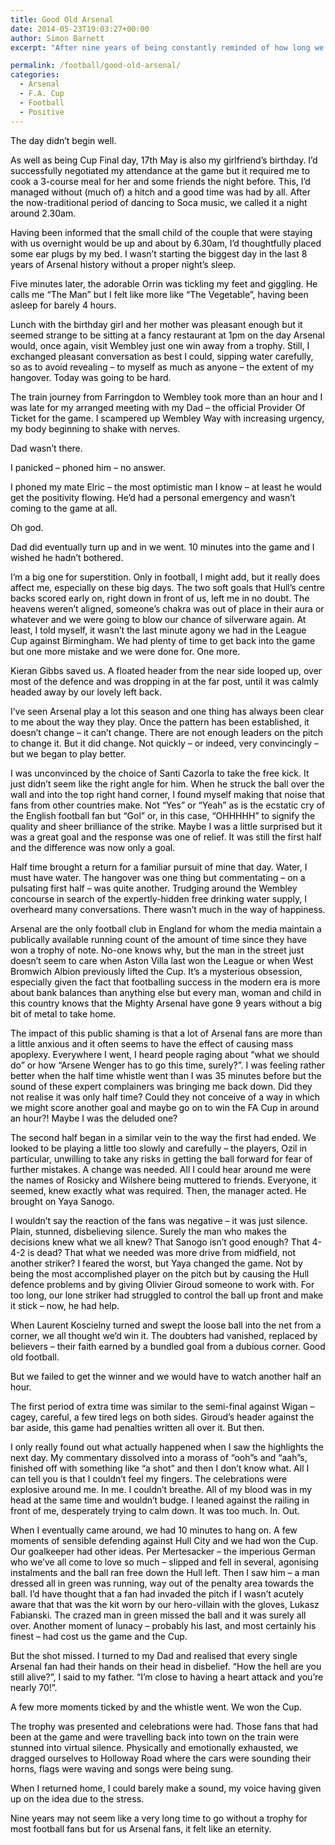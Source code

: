 ```yaml
---
title: Good Old Arsenal
date: 2014-05-23T19:03:27+00:00
author: Simon Barnett
excerpt: "After nine years of being constantly reminded of how long we've gone without a trophy, Saturday was a blessed relief."

permalink: /football/good-old-arsenal/
categories:
  - Arsenal
  - F.A. Cup
  - Football
  - Positive
---
```

<p style="color: #000000;">
  The day didn&#8217;t begin well.
</p>

<p style="color: #000000;">
  As well as being Cup Final day, 17th May is also my girlfriend&#8217;s birthday. I&#8217;d successfully negotiated my attendance at the game but it required me to cook a 3-course meal for her and some friends the night before. This, I&#8217;d managed without (much of) a hitch and a good time was had by all. After the now-traditional period of dancing to Soca music, we called it a night around 2.30am.
</p>

<p style="color: #000000;">
  Having been informed that the small child of the couple that were staying with us overnight would be up and about by 6.30am, I&#8217;d thoughtfully placed some ear plugs by my bed. I wasn&#8217;t starting the biggest day in the last 8 years of Arsenal history without a proper night&#8217;s sleep.
</p>

<p style="color: #000000;">
  Five minutes later, the adorable Orrin was tickling my feet and giggling. He calls me &#8220;The Man&#8221; but I felt like more like &#8220;The Vegetable&#8221;, having been asleep for barely 4 hours.
</p>

<p style="color: #000000;">
  Lunch with the birthday girl and her mother was pleasant enough but it seemed strange to be sitting at a fancy restaurant at 1pm on the day Arsenal would, once again, visit Wembley just one win away from a trophy. Still, I exchanged pleasant conversation as best I could, sipping water carefully, so as to avoid revealing &#8211; to myself as much as anyone &#8211; the extent of my hangover. Today was going to be hard.
</p>

<p style="color: #000000;">
  The train journey from Farringdon to Wembley took more than an hour and I was late for my arranged meeting with my Dad &#8211; the official Provider Of Ticket for the game. I scampered up Wembley Way with increasing urgency, my body beginning to shake with nerves.
</p>

<p style="color: #000000;">
  Dad wasn&#8217;t there.
</p>

<p style="color: #000000;">
  I panicked &#8211; phoned him &#8211; no answer.
</p>

<p style="color: #000000;">
  I phoned my mate Elric &#8211; the most optimistic man I know &#8211; at least he would get the positivity flowing. He&#8217;d had a personal emergency and wasn&#8217;t coming to the game at all.
</p>

<p style="color: #000000;">
  Oh god.
</p>

<p style="color: #000000;">
  Dad did eventually turn up and in we went. 10 minutes into the game and I wished he hadn&#8217;t bothered.
</p>

<p style="color: #000000;">
  I&#8217;m a big one for superstition. Only in football, I might add, but it really does affect me, especially on these big days. The two soft goals that Hull&#8217;s centre backs scored early on, right down in front of us, left me in no doubt. The heavens weren&#8217;t aligned, someone&#8217;s chakra was out of place in their aura or whatever and we were going to blow our chance of silverware again. At least, I told myself, it wasn&#8217;t the last minute agony we had in the League Cup against Birmingham. We had plenty of time to get back into the game but one more mistake and we were done for. One more.
</p>

<p style="color: #000000;">
  Kieran Gibbs saved us. A floated header from the near side looped up, over most of the defence and was dropping in at the far post, until it was calmly headed away by our lovely left back.
</p>

<p style="color: #000000;">
  I&#8217;ve seen Arsenal play a lot this season and one thing has always been clear to me about the way they play. Once the pattern has been established, it doesn&#8217;t change &#8211; it can&#8217;t change. There are not enough leaders on the pitch to change it. But it did change. Not quickly &#8211; or indeed, very convincingly &#8211; but we began to play better.
</p>

<p style="color: #000000;">
  I was unconvinced by the choice of Santi Cazorla to take the free kick. It just didn&#8217;t seem like the right angle for him. When he struck the ball over the wall and into the top right hand corner, I found myself making that noise that fans from other countries make. Not &#8220;Yes&#8221; or &#8220;Yeah&#8221; as is the ecstatic cry of the English football fan but &#8220;Gol&#8221; or, in this case, &#8220;OHHHHH&#8221; to signify the quality and sheer brilliance of the strike. Maybe I was a little surprised but it was a great goal and the response was one of relief. It was still the first half and the difference was now only a goal.
</p>

<p style="color: #000000;">
  Half time brought a return for a familiar pursuit of mine that day. Water, I must have water. The hangover was one thing but commentating &#8211; on a pulsating first half &#8211; was quite another. Trudging around the Wembley concourse in search of the expertly-hidden free drinking water supply, I overheard many conversations. There wasn&#8217;t much in the way of happiness.
</p>

<p style="color: #000000;">
  Arsenal are the only football club in England for whom the media maintain a publically available running count of the amount of time since they have won a trophy of note. No-one knows why, but the man in the street just doesn&#8217;t seem to care when Aston Villa last won the League or when West Bromwich Albion previously lifted the Cup. It&#8217;s a mysterious obsession, especially given the fact that footballing success in the modern era is more about bank balances than anything else but every man, woman and child in this country knows that the Mighty Arsenal have gone 9 years without a big bit of metal to take home.
</p>

<p style="color: #000000;">
  The impact of this public shaming is that a lot of Arsenal fans are more than a little anxious and it often seems to have the effect of causing mass apoplexy. Everywhere I went, I heard people raging about &#8220;what we should do&#8221; or how &#8220;Arsene Wenger has to go this time, surely?&#8221;. I was feeling rather better when the half time whistle went than I was 35 minutes before but the sound of these expert complainers was bringing me back down. Did they not realise it was only half time? Could they not conceive of a way in which we might score another goal and maybe go on to win the FA Cup in around an hour?! Maybe I was the deluded one?
</p>

<p style="color: #000000;">
  The second half began in a similar vein to the way the first had ended. We looked to be playing a little too slowly and carefully &#8211; the players, Ozil in particular, unwilling to take any risks in getting the ball forward for fear of further mistakes. A change was needed. All I could hear around me were the names of Rosicky and Wilshere being muttered to friends. Everyone, it seemed, knew exactly what was required. Then, the manager acted. He brought on Yaya Sanogo.
</p>

<p style="color: #000000;">
  I wouldn&#8217;t say the reaction of the fans was negative &#8211; it was just silence. Plain, stunned, disbelieving silence. Surely the man who makes the decisions knew what we all knew? That Sanogo isn&#8217;t good enough? That 4-4-2 is dead? That what we needed was more drive from midfield, not another striker? I feared the worst, but Yaya changed the game. Not by being the most accomplished player on the pitch but by causing the Hull defence problems and by giving Olivier Giroud someone to work with. For too long, our lone striker had struggled to control the ball up front and make it stick &#8211; now, he had help.
</p>

<p style="color: #000000;">
  When Laurent Koscielny turned and swept the loose ball into the net from a corner, we all thought we&#8217;d win it. The doubters had vanished, replaced by believers &#8211; their faith earned by a bundled goal from a dubious corner. Good old football.
</p>

<p style="color: #000000;">
  But we failed to get the winner and we would have to watch another half an hour.
</p>

<p style="color: #000000;">
  The first period of extra time was similar to the semi-final against Wigan &#8211; cagey, careful, a few tired legs on both sides. Giroud&#8217;s header against the bar aside, this game had penalties written all over it. But then.
</p>

<p style="color: #000000;">
  I only really found out what actually happened when I saw the highlights the next day. My commentary dissolved into a morass of &#8220;ooh&#8221;s and &#8220;aah&#8221;s, finished off with something like &#8220;a shot&#8221; and then I don&#8217;t know what. All I can tell you is that I couldn&#8217;t feel my fingers. The celebrations were explosive around me. In me. I couldn&#8217;t breathe. All of my blood was in my head at the same time and wouldn&#8217;t budge. I leaned against the railing in front of me, desperately trying to calm down. It was too much. In. Out.
</p>

<p style="color: #000000;">
  When I eventually came around, we had 10 minutes to hang on. A few moments of sensible defending against Hull City and we had won the Cup. Our goalkeeper had other ideas. Per Mertesacker &#8211; the imperious German who we&#8217;ve all come to love so much &#8211; slipped and fell in several, agonising instalments and the ball ran free down the Hull left. Then I saw him &#8211; a man dressed all in green was running, way out of the penalty area towards the ball. I&#8217;d have thought that a fan had invaded the pitch if I wasn&#8217;t acutely aware that that was the kit worn by our hero-villain with the gloves, Lukasz Fabianski. The crazed man in green missed the ball and it was surely all over. Another moment of lunacy &#8211; probably his last, and most certainly his finest &#8211; had cost us the game and the Cup.
</p>

<p style="color: #000000;">
  But the shot missed. I turned to my Dad and realised that every single Arsenal fan had their hands on their head in disbelief. &#8220;How the hell are you still alive?&#8221;, I said to my father. &#8220;I&#8217;m close to having a heart attack and you&#8217;re nearly 70!&#8221;.
</p>

<p style="color: #000000;">
  A few more moments ticked by and the whistle went. We won the Cup.
</p>

<p style="color: #000000;">
  The trophy was presented and celebrations were had. Those fans that had been at the game and were travelling back into town on the train were stunned into virtual silence. Physically and emotionally exhausted, we dragged ourselves to Holloway Road where the cars were sounding their horns, flags were waving and songs were being sung.
</p>

<p style="color: #000000;">
  When I returned home, I could barely make a sound, my voice having given up on the idea due to the stress.
</p>

<p style="color: #000000;">
  Nine years may not seem like a very long time to go without a trophy for most football fans but for us Arsenal fans, it felt like an eternity.
</p>
